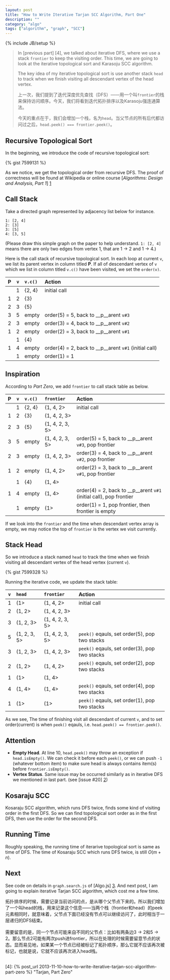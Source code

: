 ```yaml
---
layout: post
title: "How to Write Iterative Tarjan SCC Algorithm, Part One"
description: ""
category: "algo"
tags: ["algorithm", "graph", "SCC"]
---
```

{% include JB/setup %}

> In [previous part] [4], we talked about iterative DFS, where we use a stack `frontier` to keep the visiting order. This time, we are going to look at the iterative topological sort and Karasoju SCC algorithm.
>
>
> The key idea of my iterative topological sort is use another stack `head` to track when we finish visiting all descendant vertex of the head vertex.
>
>
> 上一次，我们提到了迭代深度优先查找（DFS）——用一个叫`frontier`的栈来保持访问顺序。今天，我们将看到迭代拓扑排序以及Karasoju强连通算法。
>
>
> 今天的重点在于，我们会增加一个栈，名为`head`。当父节点的所有后代都访问过之后，`head.peek() === frontier.peek()`。

<!--more-->

<a name="pi">
</a>

## Recursive Topological Sort
In the beginning, we introduce the code of recursive topological sort:

{% gist 7599131 %}

As we notice, we get the topological order from recursive DFS. The proof of correctness will be found at Wikipedia or online course [_Algorithms: Design and Analysis, Part 1_] [1]

## Call Stack

Take a directed graph represented by adjacency list below for instance.

	1: [2, 4]
	2: [3]
	3: [5]
	4: [3, 5]

(Please draw this simple graph on the paper to help understand. `1: [2, 4]` means there are only two edges from vertex 1, that are 1 → 2 and 1 → 4.)

Here is the call stack of recursive topological sort. In each loop at current `v`, we list its parent vertex in column titled __P__. If all of descendant vertex of `v` which we list in column titled `v.c()` have been visited, we set the `order(v)`.

P | `v` | `v.c()` | Action
:---:|:---:|:---|:---
<span></span>| 1 | {2, 4} | initial call
 1 | 2 | {3} |<span></span>
 2 | 3 | {5} |<span></span>
 3 | 5 | empty | order(5) = 5, back to __p__arent `v#3`
 2 | 3 | empty | order(3) = 4, back to __p__arent `v#2`
 1 | 2 | empty | order(2) = 3, back to __p__arent `v#1`
 <span></span>| 1 | {4} |<span></span>
 1 | 4 | empty  | order(4) = 2, back to __p__arent `v#1` (initial call)
 <span></span>| 1 | empty  | order(1) = 1

## Inspiration

According to _Part Zero_, we add `frontier` to call stack table as below.

P | `v` | `v.c()` | `frontier` | Action
:---:|:---:|:---|:---|:---
<span></span>| 1 | {2, 4} | (1, 4, 2> | initial call
 1 | 2 | {3} | (1, 4, 2, 3> |<span></span>
 2 | 3 | {5} | (1, 4, 2, 3, 5> |<span></span>
 3 | 5 | empty | (1, 4, 2, 3, 5> | order(5) = 5, back to __p__arent `v#3`, pop frontier
 2 | 3 | empty | (1, 4, 2, 3> | order(3) = 4, back to __p__arent `v#2`, pop frontier
 1 | 2 | empty | (1, 4, 2>  | order(2) = 3, back to __p__arent `v#1`, pop frontier
<span></span>| 1 | {4} | (1, 4> |<span></span>
 1 | 4 | empty  |  (1, 4> | order(4) = 2, back to __p__arent `v#1` (initial call), pop frontier
<span></span>| 1 | empty  | (1> | order(1) = 1, pop frontier, then frontier is empty

If we look into the `frontier` and the time when descendant vertex array is empty, we may notice the top of `frontier` is the vertex we visit currently.

## Stack Head

So we introduce a stack named `head` to track the time when we finish visiting all descendant vertex of the head vertex (current `v`). 

{% gist 7599328 %}

Running the iterative code, we update the stack table:

`v` | `head` | `frontier` | Action
:---:|:---|:---|:---
 1 | (1> | (1, 4, 2> | initial call
 2 | (1, 2> | (1, 4, 2, 3> |<span></span>
 3 | (1, 2, 3> | (1, 4, 2, 3, 5> |<span></span>
 5 | (1, 2, 3, 5> |(1, 4, 2, 3, 5> | `peek()` eqauls, set order(5), pop two stacks
 3 | (1, 2, 3> | (1, 4, 2, 3> | `peek()` eqauls, set order(3), pop two stacks
 2 | (1, 2> | (1, 4, 2>  | `peek()` eqauls, set order(2), pop two stacks
 1 | (1> | (1, 4> |<span></span>
 4 | (1, 4> | (1, 4> | `peek()` eqauls, set order(4), pop two stacks
 1 | (1> | (1> | `peek()` eqauls, set order(1), pop two stacks
 
 As we see, The time of finishing visit all descendant of current `v`, and to set order(current) is when `peek()` eqauls, i.e. `head.peek() == frontier.peek()`.

## Attention
* __Empty Head__. At line 10, `head.peek()` may throw an exception if `head.isEmpty()`. We can check it before each `peek()`, or we can push `-1` (whatever bottom item) to make sure head is always contains item(s) before `frontier.isEmpty()`.
* __Vertex Status__. Same issue may be occurred similarly as in iterative DFS we mentioned in last part. (see [issue #20] [2])

## Kosaraju SCC
Kosaraju SCC algorithm, which runs DFS twice, finds some kind of visiting order in the first DFS. So we can find topological sort order as in the first DFS, then use the order for the second DFS.

## Running Time
Roughly speaking, the running time of iterarive topological sort is same as time of DFS. The time of Kosaraju SCC which runs DFS twice, is still $O(m+n)$.

## Next 
See code on details in `graph.search.js` of [Algo.js] [3]. And next post, I am going to explain iterative Tarjan SCC algorithm, which cost me a few time.

<div class="post-content lang zh-cn">
拓扑排序的时候，需要记录当前访问的点，是从哪个父节点下来的。所以我们增加了一个叫head的栈，用来记录这个信息——当两个栈（frontier和head）的peek元素相同时，就意味着，父节点下面已经没有节点可以继续访问了，此时相当于一层递归的DFS结束。
<br />
<br />
需要留意的是，同一个节点可能来自不同的父节点：比如有两条边3 → 2和5 → 2。那么节点2可能有两次push进frontier，所以在处理的时候需要留意节点的状态。显而易见地，如果某一个节点已经被标记了拓扑顺序，那么它就不应该再次被标记，也就是说，它就不应该再次进入head栈。
</div>

<br />

[1]: https://www.coursera.org/course/algo					"Online course by Tim Roughgarden"
[2]: https://github.com/scotv/algo-js/issues/20				"Issue 20"
[3]: https://github.com/scotv/algo-js						"Algo.js"
[4]: {% post_url 2013-11-10-how-to-write-iterative-tarjan-scc-algorithm-part-zero %} "Tarjan, Part Zero"
